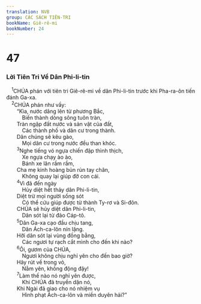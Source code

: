 ```yaml
---
translation: NVB
group: CÁC SÁCH TIÊN-TRI
bookName: Giê-rê-mi 
bookNumber: 24
---
```


<div class="title"><h1>47</h1><h3>Lời Tiên Tri Về Dân Phi-li-tin </h3></div>
<span class="verse gie_47_1"> <sup>1</sup>CHÚA phán với tiên tri Giê-rê-mi về dân Phi-li-tin trước khi Pha-ra-ôn tiến đánh Ga-xa. <br/></span>
<span class="verse gie_47_2"> <sup>2</sup>CHÚA phán như vầy: <br/>  “Kìa, nước dâng lên từ phương Bắc, <br/>   Biến thành dòng sông tuôn tràn, <br/>  Tràn ngập đất nước và sản vật của đất, <br/>   Các thành phố và dân cư trong thành. <br/>  Dân chúng sẽ kêu gào, <br/>   Mọi dân cư trong nước đều than khóc. <br/></span>
<span class="verse gie_47_3">  <sup>3</sup>Nghe tiếng vó ngựa chiến đập thình thịch, <br/>   Xe ngựa chạy ào ào, <br/>   Bánh xe lăn rầm rầm, <br/>  Cha mẹ kinh hoàng bủn rủn tay chân, <br/>   Không quay lại giúp đỡ con cái. <br/></span>
<span class="verse gie_47_4">  <sup>4</sup>Vì đã đến ngày <br/>   Hủy diệt hết thảy dân Phi-li-tin, <br/>  Diệt trừ mọi người sống sót <br/>   Có thể cứu giúp được từ thành Ty-rơ và Si-đôn. <br/>  CHÚA sẽ hủy diệt dân Phi-li-tin, <br/>   Dân sót lại từ đảo Cáp-tô. <br/></span>
<span class="verse gie_47_5">  <sup>5</sup>Dân Ga-xa cạo đầu chịu tang, <br/>   Dân Ách-ca-lôn nín lặng. <br/>  Hỡi dân sót lại vùng đồng bằng, <br/>   Các ngươi tự rạch cắt mình cho đến khi nào? <br/></span>
<span class="verse gie_47_6">  <sup>6</sup>Ôi, gươm của CHÚA, <br/>   Ngươi không chịu nghỉ yên cho đến bao giờ? <br/>  Hãy rút về trong vỏ, <br/>   Nằm yên, không động đậy! <br/></span>
<span class="verse gie_47_7">  <sup>7</sup>Làm thế nào nó nghỉ yên được, <br/>   Khi CHÚA đã truyền dặn nó, <br/>  Khi Ngài đã giao cho nó nhiệm vụ <br/>   Hình phạt Ách-ca-lôn và miền duyên hải?” <br/></span>
